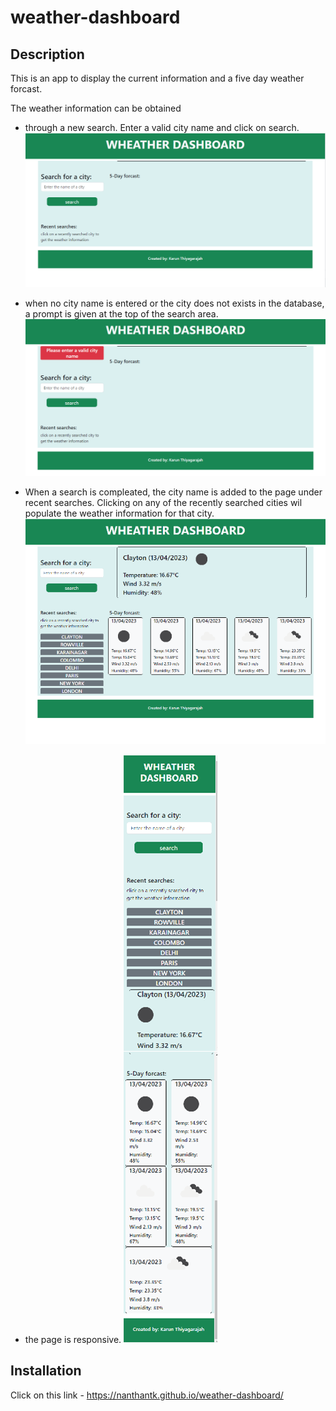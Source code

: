 # weather-dashboard

## Description
This is an app to display the current information and a five day weather forcast.

The weather information can be obtained 
- through a new search. Enter a valid city name and click on search.
    ![The search screen](./assets/images/InitialSearch.png)

- when no city name is entered or the city does not exists in the database, a prompt is given at the top of the search area.
     ![The invalid search message](./assets/images/InvalidSearch.png)

- When a search is compleated, the city name is added to the page under recent searches. Clicking on any of the recently searched cities wil populate the weather information for that city.
     ![The displayed information including recent searches](./assets/images/SearchResults.png)

- the page is responsive.
     ![Small device screen](./assets/images/Responsiveness.png)

## Installation
Click on this link - https://nanthantk.github.io/weather-dashboard/

   

